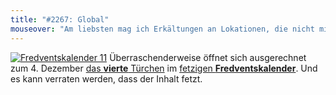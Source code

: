 ```yaml
---
title: "#2267: Global"
mouseover: "Am liebsten mag ich Erkältungen an Lokationen, die nicht mit meinen übereinstimmen."
---
```


<a href="http://www.fonflatter.de/der-fetzige-fredventskalender-2011/" title="Fredventskalender 11"><img src="http://www.fonflatter.de/adv11/fredventskalender_banner.png" alt="Fredventskalender 11" /></a>
Überraschenderweise öffnet sich ausgerechnet zum 4. Dezember <a href="http://www.fonflatter.de/2011/12/04/das-4-turchen" title="Fredventskalender 2011">das <strong>vierte</strong> Türchen</a> im <a href="http://www.fonflatter.de/der-fetzige-fredventskalender-2011/" title="Fredventskalender 2011">fetzigen <strong>Fredventskalender</strong></a>.
Und es kann verraten werden, dass der Inhalt fetzt.


